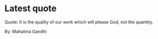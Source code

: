 # Latest quote 

Quote: It is the quality of our work which will please God, not the quantity. 

By: Mahatma Gandhi